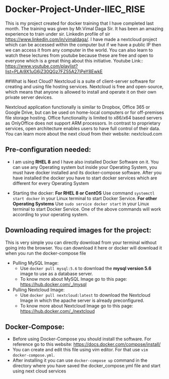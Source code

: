 # Docker-Project-Under-IIEC_RISE
This is my project created for docker training that I have completed last month. The training was given by Mr.Vimal Daga Sir. It has been an amazing experience to train under sir. Linkedin profile of sir https://www.linkedin.com/in/vimaldaga/. I have made a nextcloud project which can be accessed within the computer but if we have a public IP then we can access it from any computer in the world.
You can also learn to watch these lectures from youtube because these are free and open to everyone which is a great thing about this initiative. Youtube Link:: https://www.youtube.com/playlist?list=PLAi9X1uG6jZ30QGz7FZ55A27jPeY8EwkE

##What is Next Cloud?
Nextcloud is a suite of client-server software for creating and using file hosting services. Nextcloud is free and open-source, which means that anyone is allowed to install and operate it on their own private server devices.

Nextcloud application functionally is similar to Dropbox, Office 365 or Google Drive, but can be used on home-local computers or for off-premises file storage hosting. Office functionality is limited to x86/x64 based servers as OnlyOffice does not support ARM processors. In contrast to proprietary services, open architecture enables users to have full control of their data. You can learn more about the next cloud from their website: nextcloud.com

## Pre-configuration needed:
* I am using **RHEL 8** and  I have also installed Docker Software on it. You can use any Operating system but inside your Operating System, you must have docker installed and its docker-compose software.
After you have installed the docker you have to start docker services which are different for every Operating System

* Starting the docker:
  **For RHEL 8 or CentOS** Use command `systemctl start docker` in your Linux terminal to start Docker Service.
  **For other Operating Systems** Use `sudo service docker start` in your Linux terminal to start Docker Service.
  One of the above commands will work according to your operating system.
  
## Downloading required images for the project:
This is very simple you can directly download from your terminal without going into the browser. You can download it here or docker will download it when you run the docker-compose file

* Pulling MySQL Image:
  * Use `docker pull mysql:5.6` to download the **mysql version 5.6** image to use as a database server.
  * To know more about MySQL Image go to this page: https://hub.docker.com/_/mysql
* Pulling Nextcloud Image:
  * Use `docker pull nextcloud:latest` to download the Nextcloud Image in which the apache server is already preconfigured.
  * To know more about Nextcloud Image go to this page: https://hub.docker.com/_/nextcloud
  
## Docker-Compose:
  * Before using Docker-Compose you should install the software. For reference go to this website: https://docs.docker.com/compose/install/
  * You can create and edit this file using vim editor. For that use `vim docker-compose.yml`.
  * After installing it you can use `docker-compose up` command in the directory where you have saved the docker_compose.yml file and start using next cloud services 
